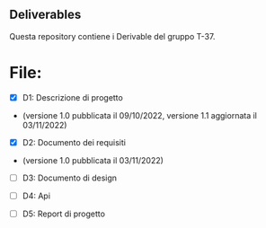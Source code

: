 ## Deliverables

Questa repository contiene i Derivable del gruppo T-37.


# File:
- [x] D1: Descrizione di progetto 
- (versione 1.0  pubblicata il 09/10/2022, versione 1.1 aggiornata il 03/11/2022) 
- [x] D2: Documento dei requisiti
- (versione 1.0 pubblicata il 03/11/2022)
- [ ] D3: Documento di design
- [ ] D4: Api
- [ ] D5: Report di progetto






